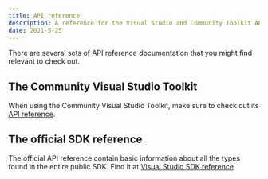 ```yaml
---
title: API reference
description: A reference for the Visual Studio and Community Toolkit APIs
date: 2021-5-25
---
```


There are several sets of API reference documentation that you might find relevant to check out.

## The Community Visual Studio Toolkit

When using the Community Visual Studio Toolkit, make sure to check out its [API reference](https://vsixcommunity.github.io/Community.VisualStudio.Toolkit/v1/api/).

## The official SDK reference

The official API reference contain basic information about all the types found in the entire public SDK. Find it at 
[Visual Studio SDK reference](https://docs.microsoft.com/visualstudio/extensibility/visual-studio-sdk-reference)
